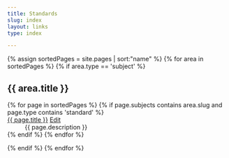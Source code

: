 ```yaml
---
title: Standards
slug: index
layout: links
type: index

---
```

{% assign sortedPages = site.pages | sort:"name" %}
{% for area in sortedPages %}
{% if area.type == 'subject' %}
<h2>{{ area.title }}</h2>
<dl>
{% for page in sortedPages %}
{% if page.subjects contains area.slug and page.type contains 'standard' %}
<dt>
  <a href="{{ site.baseurl }}{{ page.url }}">{{ page.title }}</a>
  <a href="{{site.repourl}}/edit/{{ site.repobranch }}/standards/{{page.name}}"
     class="btn btn-default btn-xs" role="button">
    <span class="glyphicon glyphicon-edit"></span> Edit</a>
</dt>
<dd>{{ page.description }}</dd>
{% endif %}
{% endfor %}
</dl>
{% endif %}
{% endfor %}